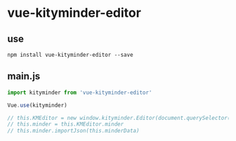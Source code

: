 
# vue-kityminder-editor

## use

`npm install vue-kityminder-editor --save`

## main.js
```js
import kityminder from 'vue-kityminder-editor'

Vue.use(kityminder)

// this.KMEditor = new window.kityminder.Editor(document.querySelector('#minder-container'))
// this.minder = this.KMEditor.minder
// this.minder.importJson(this.minderData)
